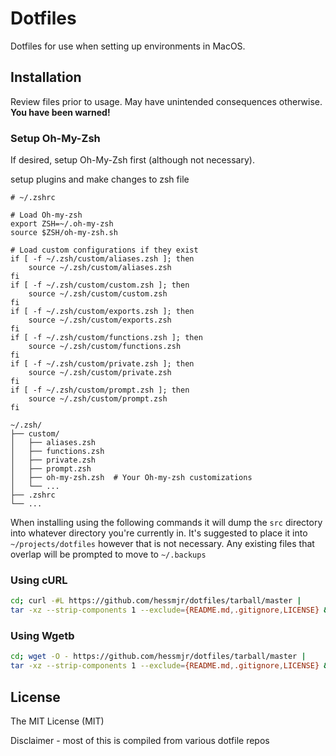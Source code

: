 # Dotfiles
Dotfiles for use when setting up environments in MacOS.

## Installation
Review files prior to usage.  May have unintended consequences otherwise. **You have been warned!**

### Setup Oh-My-Zsh
If desired, setup Oh-My-Zsh first (although not necessary).

setup plugins and make changes to zsh file

```
# ~/.zshrc

# Load Oh-my-zsh
export ZSH=~/.oh-my-zsh
source $ZSH/oh-my-zsh.sh

# Load custom configurations if they exist
if [ -f ~/.zsh/custom/aliases.zsh ]; then
    source ~/.zsh/custom/aliases.zsh
fi
if [ -f ~/.zsh/custom/custom.zsh ]; then
    source ~/.zsh/custom/custom.zsh
fi
if [ -f ~/.zsh/custom/exports.zsh ]; then
    source ~/.zsh/custom/exports.zsh
fi
if [ -f ~/.zsh/custom/functions.zsh ]; then
    source ~/.zsh/custom/functions.zsh
fi
if [ -f ~/.zsh/custom/private.zsh ]; then
    source ~/.zsh/custom/private.zsh
fi
if [ -f ~/.zsh/custom/prompt.zsh ]; then
    source ~/.zsh/custom/prompt.zsh
fi
```

```
~/.zsh/
├── custom/
│   ├── aliases.zsh
│   ├── functions.zsh
│   ├── private.zsh
│   ├── prompt.zsh
│   ├── oh-my-zsh.zsh  # Your Oh-my-zsh customizations
│   └── ...
├── .zshrc
└── ...
```



When installing using the following commands it will dump the `src` directory into whatever directory you're currently in.  It's suggested to place it into `~/projects/dotfiles` however that is not necessary.  Any existing files that overlap will be prompted to move to `~/.backups`

### Using cURL

```sh
cd; curl -#L https://github.com/hessmjr/dotfiles/tarball/master |
tar -xz --strip-components 1 --exclude={README.md,.gitignore,LICENSE} && . bootstrap.sh
```

### Using Wgetb

```sh
cd; wget -O - https://github.com/hessmjr/dotfiles/tarball/master |
tar -xz --strip-components 1 --exclude={README.md,.gitignore,LICENSE} && . bootstrap.sh
```

## License
The MIT License (MIT)

Disclaimer - most of this is compiled from various dotfile repos
